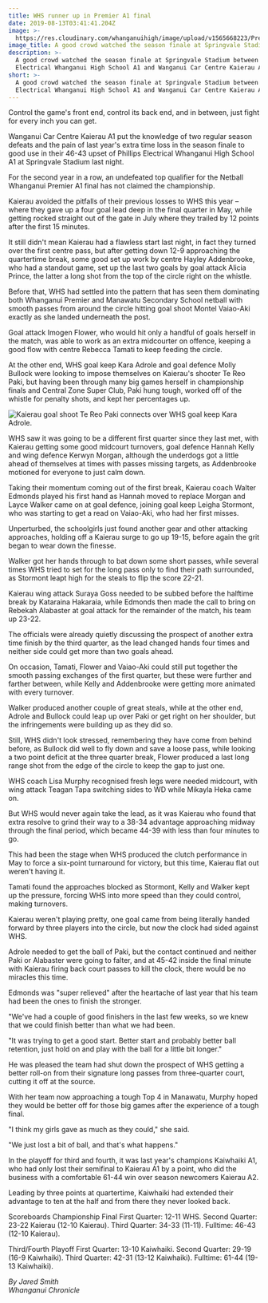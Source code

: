 ```yaml
---
title: WHS runner up in Premier A1 final
date: 2019-08-13T03:41:41.204Z
image: >-
  https://res.cloudinary.com/whanganuihigh/image/upload/v1565668223/Prem_1_final_good_chron_13.8.19.jpg
image_title: A good crowd watched the season finale at Springvale Stadium.
description: >-
  A good crowd watched the season finale at Springvale Stadium between Phillips
  Electrical Whanganui High School A1 and Wanganui Car Centre Kaierau A1.
short: >-
  A good crowd watched the season finale at Springvale Stadium between Phillips
  Electrical Whanganui High School A1 and Wanganui Car Centre Kaierau A1.
---
```

Control the game's front end, control its back end, and in between, just fight for every inch you can get.

Wanganui Car Centre Kaierau A1 put the knowledge of two regular season defeats and the pain of last year's extra time loss in the season finale to good use in their 46-43 upset of Phillips Electrical Whanganui High School A1 at Springvale Stadium last night.

For the second year in a row, an undefeated top qualifier for the Netball Whanganui Premier A1 final has not claimed the championship.

Kaierau avoided the pitfalls of their previous losses to WHS this year – where they gave up a four goal lead deep in the final quarter in May, while getting rocked straight out of the gate in July where they trailed by 12 points after the first 15 minutes.

It still didn't mean Kaierau had a flawless start last night, in fact they turned over the first centre pass, but after getting down 12-9 approaching the quartertime break, some good set up work by centre Hayley Addenbrooke, who had a standout game, set up the last two goals by goal attack Alicia Prince, the latter a long shot from the top of the circle right on the whistle.

Before that, WHS had settled into the pattern that has seen them dominating both Whanganui Premier and Manawatu Secondary School netball with smooth passes from around the circle hitting goal shoot Montel Vaiao-Aki exactly as she landed underneath the post.

Goal attack Imogen Flower, who would hit only a handful of goals herself in the match, was able to work as an extra midcourter on offence, keeping a good flow with centre Rebecca Tamati to keep feeding the circle.

At the other end, WHS goal keep Kara Adrole and goal defence Molly Bullock were looking to impose themselves on Kaierau's shooter Te Reo Paki, but having been through many big games herself in championship finals and Central Zone Super Club, Paki hung tough, worked off of the whistle for penalty shots, and kept her percentages up.

![](https://res.cloudinary.com/whanganuihigh/image/upload/v1565668039/Prem_1_final_chron_13.8.19.jpg "Kaierau goal shoot Te Reo Paki connects over WHS goal keep Kara Adrole.")

WHS saw it was going to be a different first quarter since they last met, with Kaierau getting some good midcourt turnovers, goal defence Hannah Kelly and wing defence Kerwyn Morgan, although the underdogs got a little ahead of themselves at times with passes missing targets, as Addenbrooke motioned for everyone to just calm down.

Taking their momentum coming out of the first break, Kaierau coach Walter Edmonds played his first hand as Hannah moved to replace Morgan and Layce Walker came on at goal defence, joining goal keep Leigha Stormont, who was starting to get a read on Vaiao-Aki, who had her first misses.

Unperturbed, the schoolgirls just found another gear and other attacking approaches, holding off a Kaierau surge to go up 19-15, before again the grit began to wear down the finesse.

Walker got her hands through to bat down some short passes, while several times WHS tried to set for the long pass only to find their path surrounded, as Stormont leapt high for the steals to flip the score 22-21.

Kaierau wing attack Suraya Goss needed to be subbed before the halftime break by Kataraina Hakaraia, while Edmonds then made the call to bring on Rebekah Alabaster at goal attack for the remainder of the match, his team up 23-22.

The officials were already quietly discussing the prospect of another extra time finish by the third quarter, as the lead changed hands four times and neither side could get more than two goals ahead.

On occasion, Tamati, Flower and Vaiao-Aki could still put together the smooth passing exchanges of the first quarter, but these were further and farther between, while Kelly and Addenbrooke were getting more animated with every turnover.

Walker produced another couple of great steals, while at the other end, Adrole and Bullock could leap up over Paki or get right on her shoulder, but the infringements were building up as they did so.

Still, WHS didn't look stressed, remembering they have come from behind before, as Bullock did well to fly down and save a loose pass, while looking a two point deficit at the three quarter break, Flower produced a last long range shot from the edge of the circle to keep the gap to just one.

WHS coach Lisa Murphy recognised fresh legs were needed midcourt, with wing attack Teagan Tapa switching sides to WD while Mikayla Heka came on.

But WHS would never again take the lead, as it was Kaierau who found that extra resolve to grind their way to a 38-34 advantage approaching midway through the final period, which became 44-39 with less than four minutes to go.

This had been the stage when WHS produced the clutch performance in May to force a six-point turnaround for victory, but this time, Kaierau flat out weren't having it.

Tamati found the approaches blocked as Stormont, Kelly and Walker kept up the pressure, forcing WHS into more speed than they could control, making turnovers.

Kaierau weren't playing pretty, one goal came from being literally handed forward by three players into the circle, but now the clock had sided against WHS.

Adrole needed to get the ball of Paki, but the contact continued and neither Paki or Alabaster were going to falter, and at 45-42 inside the final minute with Kaierau firing back court passes to kill the clock, there would be no miracles this time.

Edmonds was "super relieved" after the heartache of last year that his team had been the ones to finish the stronger.

"We've had a couple of good finishers in the last few weeks, so we knew that we could finish better than what we had been.

"It was trying to get a good start. Better start and probably better ball retention, just hold on and play with the ball for a little bit longer."

He was pleased the team had shut down the prospect of WHS getting a better roll-on from their signature long passes from three-quarter court, cutting it off at the source.

With her team now approaching a tough Top 4 in Manawatu, Murphy hoped they would be better off for those big games after the experience of a tough final.

"I think my girls gave as much as they could," she said.

"We just lost a bit of ball, and that's what happens."

In the playoff for third and fourth, it was last year's champions Kaiwhaiki A1, who had only lost their semifinal to Kaierau A1 by a point, who did the business with a comfortable 61-44 win over season newcomers Kaierau A2.

Leading by three points at quartertime, Kaiwhaiki had extended their advantage to ten at the half and from there they never looked back.

Scoreboards 
Championship Final 
First Quarter: 12-11 WHS. Second Quarter: 23-22 Kaierau (12-10 Kaierau). Third Quarter: 34-33 (11-11). Fulltime: 46-43 (12-10 Kaierau).

Third/Fourth Playoff 
First Quarter: 13-10 Kaiwhaiki. Second Quarter: 29-19 (16-9 Kaiwhaiki). Third Quarter: 42-31 (13-12 Kaiwhaiki). Fulltime: 61-44 (19-13 Kaiwhaiki).

_By Jared Smith_  
_Whanganui Chronicle_
